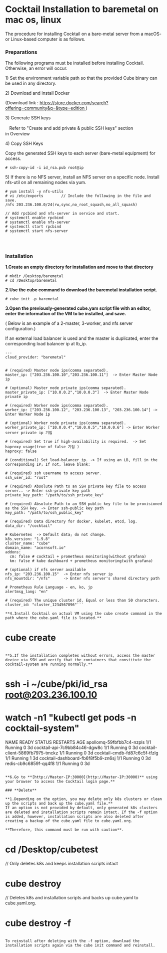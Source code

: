 # Cocktail Installation to baremetal on mac os, linux

The procedure for installing Cocktail on a bare-metal server from a macOS- or Linux-based computer is as follows.

### **Preparations**

The following programs must be installed before installing Cocktail. Otherwise, an error will occur.

1\) Set the environment variable path so that the provided Cube binary can be used in any directory.

2\) Download and install Docker

\(Download link : [https://store.docker.com/search?offering=community&q=&type=edition ](https://store.docker.com/search?offering=community&q=&type=edition)\)

3\) Generate SSH keys

ㅤRefer to "Create and add private & public SSH keys" section  
in Overview

4\) Copy SSH Keys

Copy the generated SSH keys to each server \(bare-metal equipment\) for access.

```
# ssh-copy-id -i id_rsa.pub root@ip
```

5\) If there is no NFS server, install an NFS server on a specific node. Install nfs-util on all remaining nodes via yum.

```
# yum install -y nfs-utils
# vi /etc/exports        // Include the following in the file and save. 
/nfs 203.236.100.0/24(rw,sync,no_root_squash,no_all_squash)

// Add rpcbind and nfs-server in service and start.
# systemctl enable rpcbind
# systemctl enable nfs-server
# systemctl start rpcbind
# systemctl start nfs-server
```

#### ㅤ

### Installation

**1.Create an empty directory for installation and move to that directory**

```
# mkdir /Desktop/baremetal
# cd /Desktop/baremetal
```

**2.Use the cube command to download the baremetal installation script.**

```
# cube init -p baremetal
```

**3.Open the previously-generated cube.yam script file with an editor, enter the information of the VM to be installed, and save.**

\( Below is an example of a 2-master, 3-worker, and nfs server configuration.\)

If an external load balancer is used and the master is duplicated, enter the corresponding load balancer ip at lb\_ip.

```
---
cloud_provider: "baremetal"


# (required) Master node ips(comma separated).
master_ip: ["203.236.100.10","203.236.100.11"]  -> Enter Master Node ip 

# (optional) Master node private ips(comma separated).
master_private_ip: ["10.0.0.2","10.0.0.3"]  -> Enter Master Node private ip

# (required) Worker node ips(comma separated).
worker_ip: ["203.236.100.12", "203.236.100.13", "203.236.100.14"] -> Enter Worker Node ip

# (optional) Worker node private ips(comma separated).
worker_private_ip: ["10.0.0.4","10.0.0.5","10.0.0.6"] -> Enter Worker server private ip 기입

# (required) Set true if high-availability is required.  -> Set haproxy usage(true of false 기입 )
haproxy: false

# (conditional) Set load-balancer ip. -> If using an LB, fill in the corresponding IP; If not, leave blank:

# (required) ssh username to access server.
ssh_user_id: "root" 

# (required) Absolute Path to an SSH private key file to access server.. -> Enter ssh-private key path
private_key_path: "/path/to/ssh_private_key"

# (required) Absolute Path to an SSH public key file to be provisioned as the SSH key. -> Enter ssh-public key path 
key_path: "/path/to/ssh_public_key"

# (required) Data directory for docker, kubelet, etcd, log.
data_dir: "/cocktail"

# Kubernetes  -> Default data; do not change.
k8s_version: "1.9.8"
cluster_name: "cube"
domain_name: "acornsoft.io"
addons:
  cm: false # cocktail + prometheus monitoring(without grafana)
  km: false # kube dashboard + prometheus monitoring(with grafana)

# (optional) if nfs server available
nfs_ip: "203.236.100.15"  -> Enter nfs server ip
nfs_mountdir: "/nfs"      -> Enter nfs server's shared directory path

# Prometheus Rule Language - en, ko, jp
alertmsg_lang: "en"

# (required) The unique cluster id. Equal or less than 50 characters.
cluster_id: "cluster_1234567896"```

**4.Install Cocktail on actual VM using the cube create command in the path where the cube.yaml file is located.**

```
# cube create
```

**5.If the installation completes without errors, access the master device via SSH and verify that the containers that constitute the cocktail-system are running normally.**

```
# ssh -i ~/cube/pki/id_rsa root@203.236.100.10
# watch -n1 "kubectl get pods -n cocktail-system"

NAME                                 READY     STATUS    RESTARTS   AGE
apollomq-59fbfbb7c4-nzpls            1/1       Running   0          3d
cocktail-api-7c9bb84c46-dgw8c        1/1       Running   0          3d
cocktail-client-5869fb7975-tmckz     1/1       Running   0          3d
cocktail-cmdb-fd87c6c5f-tfzlg        1/1       Running   1          3d
cocktail-dashboard-fb6f8f5b9-zn6sj   1/1       Running   0          3d
redis-cb9c6859f-qq4f8                1/1       Running   0          3d
```

**6.Go to **[http://Master-IP:30000](http://Master-IP:30000)** using your browser to access the Cocktail login page.**

### **Delete**

**1.Depending on the option, you may delete only k8s clusters or clean up the scripts and back up the cube.yaml file.**  
If an option is not provided by default, only generated k8s clusters are deleted and installation scripts remain intact. If the -f option is added, however, installation scripts are also deleted after creating a backup of the cube.yaml file to cube.yaml.org.

**Therefore, this command must be run with caution**.

```
# cd /Desktop/cubetest

// Only deletes k8s and keeps installation scripts intact 
# cube destroy

// Deletes k8s and installation scripts and backs up cube.yaml to cube.yaml.org. 
# cube destroy -f
```

To reinstall after deleting with the -f option, download the installation scripts again via the cube init command and reinstall.

